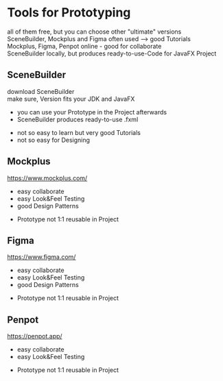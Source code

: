 # Tools for Prototyping
all of them free, but you can choose other "ultimate" versions  
SceneBuilder, Mockplus and Figma often used --> good Tutorials  
Mockplus, Figma, Penpot online - good for collaborate  
SceneBuilder locally, but produces ready-to-use-Code for JavaFX Project  
## SceneBuilder
download SceneBuilder  
make sure, Version fits your JDK and JavaFX  
+ you can use your Prototype in the Project afterwards
+ SceneBuilder produces ready-to-use .fxml
- not so easy to learn but very good Tutorials
- not so easy for Designing
## Mockplus
https://www.mockplus.com/
+ easy collaborate
+ easy Look&Feel Testing
+ good Design Patterns
- Prototype not 1:1 reusable in Project
## Figma
https://www.figma.com/
+ easy collaborate
+ easy Look&Feel Testing
+ good Design Patterns
- Prototype not 1:1 reusable in Project
## Penpot
https://penpot.app/
+ easy collaborate
+ easy Look&Feel Testing
- Prototype not 1:1 reusable in Project

